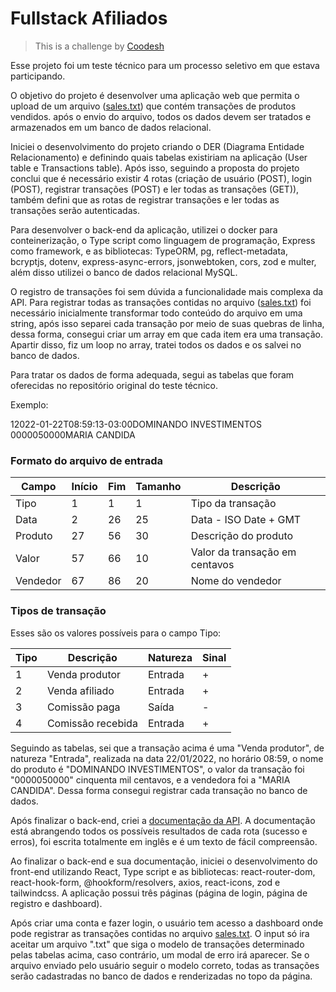 # Fullstack Afiliados

>  This is a challenge by [Coodesh](https://coodesh.com/)

Esse projeto foi um teste técnico para um processo seletivo em que estava participando.

O objetivo do projeto é desenvolver uma aplicação web que permita o upload de um arquivo ([sales.txt](sales.txt)) que contém transações de produtos vendidos. após o envio do arquivo, todos os dados devem ser tratados e armazenados em um banco de dados relacional.

Iniciei o desenvolvimento do projeto criando o DER (Diagrama Entidade Relacionamento) e definindo quais tabelas existiriam na aplicação (User table e Transactions table). Após isso, seguindo a proposta do projeto conclui que é necessário existir 4 rotas (criação de usuário (POST), login (POST), registrar transações (POST) e ler todas as transações (GET)), também defini que as rotas de registrar transações e ler todas as transações serão autenticadas.

Para desenvolver o back-end da aplicação, utilizei o docker para conteinerização, o Type script como linguagem de programação, Express como framework, e as bibliotecas: TypeORM, pg, reflect-metadata, bcryptjs, dotenv, express-async-errors, jsonwebtoken, cors, zod e multer, além disso utilizei o banco de dados relacional MySQL.

O registro de transações foi sem dúvida a funcionalidade mais complexa da API. Para registrar todas as transações contidas no arquivo ([sales.txt](sales.txt)) foi necessário inicialmente transformar todo conteúdo do arquivo em uma string, após isso separei cada transação por meio de suas quebras de linha, dessa forma, consegui criar um array em que cada item era uma transação. Apartir disso, fiz um loop no array, tratei todos os dados e os salvei no banco de dados.

Para tratar os dados de forma adequada, segui as tabelas que foram oferecidas no repositório original do teste técnico.

Exemplo: 

12022-01-22T08:59:13-03:00DOMINANDO INVESTIMENTOS       0000050000MARIA CANDIDA

### Formato do arquivo de entrada

| Campo    | Início | Fim | Tamanho | Descrição                      |
| -------- | ------ | --- | ------- | ------------------------------ |
| Tipo     | 1      | 1   | 1       | Tipo da transação              |
| Data     | 2      | 26  | 25      | Data - ISO Date + GMT          |
| Produto  | 27     | 56  | 30      | Descrição do produto           |
| Valor    | 57     | 66  | 10      | Valor da transação em centavos |
| Vendedor | 67     | 86  | 20      | Nome do vendedor               |

### Tipos de transação

Esses são os valores possíveis para o campo Tipo:

| Tipo | Descrição         | Natureza | Sinal |
| ---- | ----------------- | -------- | ----- |
| 1    | Venda produtor    | Entrada  | +     |
| 2    | Venda afiliado    | Entrada  | +     |
| 3    | Comissão paga     | Saída    | -     |
| 4    | Comissão recebida | Entrada  | +     |

Seguindo as tabelas, sei que a transação acima é uma "Venda produtor", de natureza "Entrada", realizada na data 22/01/2022, no horário 08:59, o nome do produto é "DOMINANDO INVESTIMENTOS", o valor da transação foi "0000050000" cinquenta mil centavos, e a vendedora foi a "MARIA CANDIDA". Dessa forma consegui registrar cada transação no banco de dados.

Após finalizar o back-end, criei a [documentação da API](https://davisouzas.github.io/fullstack-afiliados-doc/). A documentação está abrangendo todos os possíveis resultados de cada rota (sucesso e erros), foi escrita totalmente em inglês e é um texto de fácil compreensão. 

Ao finalizar o back-end e sua documentação, iniciei o desenvolvimento do front-end utilizando React, Type script e as bibliotecas: react-router-dom, react-hook-form, @hookform/resolvers, axios, react-icons, zod e tailwindcss. A aplicação possui três páginas (página de login, página de registro e dashboard). 

Após criar uma conta e fazer login, o usuário tem acesso a dashboard onde pode registrar as transações contidas no arquivo [sales.txt](sales.txt). O input só ira aceitar um arquivo ".txt" que siga o modelo de transações determinado pelas tabelas acima, caso contrário, um modal de erro irá aparecer. Se o arquivo enviado pelo usuário seguir o modelo correto, todas as transações serão cadastradas no banco de dados e renderizadas no topo da página. 
